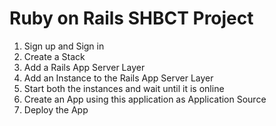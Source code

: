 # Ruby on Rails SHBCT Project

1. Sign up and Sign in 
2. Create a Stack
3. Add a Rails App Server Layer
4. Add an Instance to the Rails App Server Layer
5. Start both the instances and wait until it is online
6. Create an App using this application as Application Source
7. Deploy the App